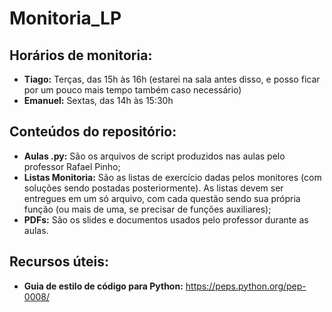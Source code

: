 # Monitoria_LP
## Horários de monitoria:
- **Tiago:** Terças, das 15h às 16h (estarei na sala antes disso, e posso ficar por um pouco mais tempo também caso necessário) 
- **Emanuel:** Sextas, das 14h às 15:30h

## Conteúdos do repositório:
- **Aulas .py:** São os arquivos de script produzidos nas aulas pelo professor Rafael Pinho;
- **Listas Monitoria:** São as listas de exercício dadas pelos monitores (com soluções sendo postadas posteriormente). As listas devem ser entregues em um só arquivo, com cada questão sendo sua própria função (ou mais de uma, se precisar de funções auxiliares);
- **PDFs:** São os slides e documentos usados pelo professor durante as aulas.

## Recursos úteis:

- **Guia de estilo de código para Python:** https://peps.python.org/pep-0008/
